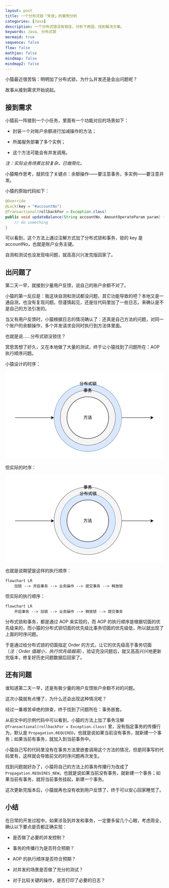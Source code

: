 ```yaml
---
layout: post
title: 一个分布式锁「失效」的案例分析
categories: [Java]
description: 一个分布式锁没有锁住，分析下原因，找到解决方案。
keywords: Java, 分布式锁
mermaid: true
sequence: false
flow: false
mathjax: false
mindmap: false
mindmap2: false
---
```


小猿最近很苦恼：明明加了分布式锁，为什么并发还是会出问题呢？

故事从接到需求开始说起。

## 接到需求

小猿前一阵接到一个小任务，里面有一个功能对应的场景如下：

- 封装一个对账户余额进行加减操作的方法；

- 所属服务部署了多个实例；

- 这个方法可能会有并发调用。

*注：实际业务场景比较复杂，已做简化。*

小猿略作思考，就抓住了关键点：余额操作——要注意事务，多实例——要注意并发。

小猿的原始代码如下：

```java
@Override
@Lock(key = "#accountNo")
@Transactional(rollbackFor = Exception.class)
public void updateBalance(String accountNo, AmountOperateParam param) {
    // do something
}
```

可以看到，这个方法上通过注解方式加了分布式锁和事务，锁的 key 是 accountNo，也就是账户业务主键。

自测和测试也没发现啥问题，就高高兴兴发完版回家了。

## 出问题了

第二天一早，就接到少量用户反馈，说自己的账户余额不对了。

小猿的第一反应是：我这块自测和测试都没问题，其它功能导致的吧？本地又是一通自测，也没有复现问题。但谨慎起见，还是往代码里加了一些日志，来确认是不是自己的方法引发的。

当又有用户反馈时，小猿根据日志的情况确认了：还真是自己方法的问题，对同一个账户的余额操作，多个并发请求会同时执行到方法体里面。

也就是说……分布式锁没锁住？

冥思苦想了好久，又在本地做了大量的测试，终于让小猿找到了问题所在：AOP 执行顺序问题。

小猿设计的时序：

![](/images/posts/java/aop-expected-order.drawio.png)

但实际的时序：

![](/images/posts/java/aop-actual-order.drawio.png)

也就是说期望是这样的执行顺序：

```mermaid
flowchart LR
    加锁 --> 开启事务 --> 业务操作 --> 提交事务 --> 释放锁
```

但实际的执行顺序：

```mermaid
flowchart LR
    开启事务 --> 加锁 --> 业务操作 --> 释放锁 --> 提交事务
```

分布式锁和事务，都是通过 AOP 来实现的，而 AOP 的执行顺序是根据切面的优先级来的，而小猿的分布式锁切面的优先级比事务切面的优先级低，所以就出现了上面的时序问题。

于是通过给分布式锁的切面指定 Order 的方式，让它的优先级高于事务切面（*注：Order 值越小，执行优先级越高*），验证完没问题后，就又高高兴兴地更新完版本，修复好历史问题数据后回家了。

## 还有问题

谁知道第二天一早，还是有极少量的用户反馈账户余额不对的问题。

这次小猿就有点懵了，为什么还会出现这种情况呢？

经过一番艰苦卓绝的排查，终于找到了问题所在：事务嵌套。

从前文中的示例代码中可以看到，小猿的方法上加了事务注解 `@Transactional(rollbackFor = Exception.class)` 里，没有指定事务的传播行为，默认是 `Propagation.REQUIRED`，也就是说如果当前没有事务，就新建一个事务；如果当前有事务，就加入到当前事务中。

小猿自己写的代码里没有在事务方法里嵌套调用这个方法的情况，但是同事写的代码里有，这样就会导致前文的时序问题再次发生。

找到问题就好办了，小猿将自己的方法上的事务传播行为改成了 `Propagation.REQUIRES_NEW`，也就是说如果当前没有事务，就新建一个事务；如果当前有事务，就将当前事务挂起，新建一个事务。

这次更新完版本后，小猿就再也没有收到用户反馈了，终于可以安心回家睡觉了。

## 小结

在日常的开发过程中，如果涉及到并发和事务，一定要多留几个心眼，考虑周全，确认以下要点是否都正确实现：

- 是否做了必要的并发控制？

- 事务的传播行为是否符合预期？

- AOP 的执行顺序是否符合预期？

- 对并发的场景是否做了充分的测试？

- 对于比较关键的操作，是否打印了必要的日志？
